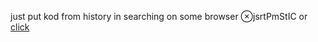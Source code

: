 just put kod from history in searching on some browser ⊗jsrtPmStIC
or [click](https://code.mu/ru/javascript/framework/react/book/prime/states/counter/)
